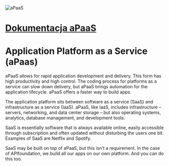 ![aPaaS](https://logo.apaas.pl/1/cover.png)

# [Dokumentacja  aPaaS](https://docs.apaas.pl)

# Application Platform as a Service (aPaas)

aPaaS allows for rapid application development and delivery. This form has high productivity and high control. The coding process for platforms as a service can slow down delivery, but aPaaS brings automation for the application lifecycle. aPaaS offers a faster way to build apps.


The application platform sits between software as a service (SaaS) and infrastructure as a service (IaaS).
aPaaS, like IaaS, includes infrastructure – servers, networking, and data center storage – but also operating systems, analytics, database management, and development tools.

SaaS is essentially software that is always available online, easily accessible through subscription and often updated without disturbing the users one bit. Examples of SaaS are Netflix and Spotify.

SaaS may be built on top of aPaaS, but this isn’t a requirement. In the case of APIfoundation, we build all our apps on our own platform. And you can do this too. 



